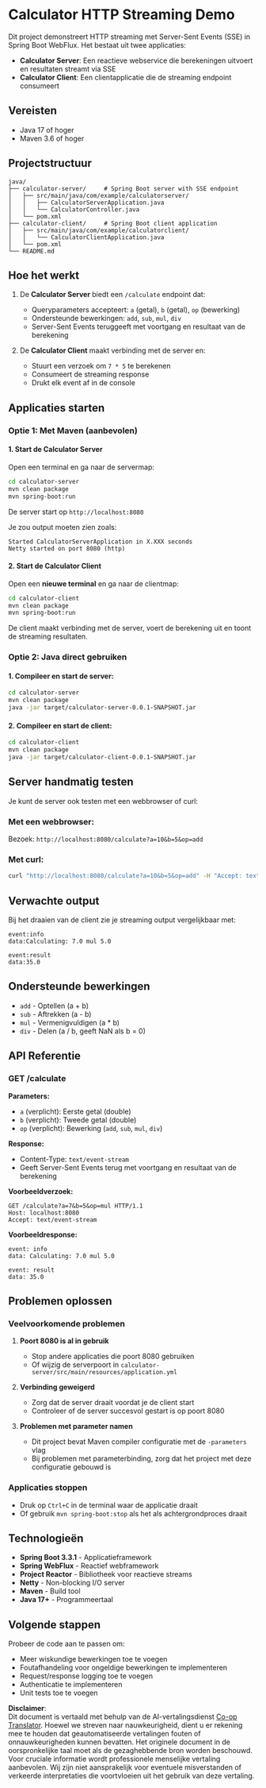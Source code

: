 <!--
CO_OP_TRANSLATOR_METADATA:
{
  "original_hash": "acd4010e430da00946a154f62847a169",
  "translation_date": "2025-07-13T21:12:49+00:00",
  "source_file": "03-GettingStarted/06-http-streaming/solution/java/README.md",
  "language_code": "nl"
}
-->
# Calculator HTTP Streaming Demo

Dit project demonstreert HTTP streaming met Server-Sent Events (SSE) in Spring Boot WebFlux. Het bestaat uit twee applicaties:

- **Calculator Server**: Een reactieve webservice die berekeningen uitvoert en resultaten streamt via SSE
- **Calculator Client**: Een clientapplicatie die de streaming endpoint consumeert

## Vereisten

- Java 17 of hoger
- Maven 3.6 of hoger

## Projectstructuur

```
java/
├── calculator-server/     # Spring Boot server with SSE endpoint
│   ├── src/main/java/com/example/calculatorserver/
│   │   ├── CalculatorServerApplication.java
│   │   └── CalculatorController.java
│   └── pom.xml
├── calculator-client/     # Spring Boot client application
│   ├── src/main/java/com/example/calculatorclient/
│   │   └── CalculatorClientApplication.java
│   └── pom.xml
└── README.md
```

## Hoe het werkt

1. De **Calculator Server** biedt een `/calculate` endpoint dat:
   - Queryparameters accepteert: `a` (getal), `b` (getal), `op` (bewerking)
   - Ondersteunde bewerkingen: `add`, `sub`, `mul`, `div`
   - Server-Sent Events teruggeeft met voortgang en resultaat van de berekening

2. De **Calculator Client** maakt verbinding met de server en:
   - Stuurt een verzoek om `7 * 5` te berekenen
   - Consumeert de streaming response
   - Drukt elk event af in de console

## Applicaties starten

### Optie 1: Met Maven (aanbevolen)

#### 1. Start de Calculator Server

Open een terminal en ga naar de servermap:

```bash
cd calculator-server
mvn clean package
mvn spring-boot:run
```

De server start op `http://localhost:8080`

Je zou output moeten zien zoals:
```
Started CalculatorServerApplication in X.XXX seconds
Netty started on port 8080 (http)
```

#### 2. Start de Calculator Client

Open een **nieuwe terminal** en ga naar de clientmap:

```bash
cd calculator-client
mvn clean package
mvn spring-boot:run
```

De client maakt verbinding met de server, voert de berekening uit en toont de streaming resultaten.

### Optie 2: Java direct gebruiken

#### 1. Compileer en start de server:

```bash
cd calculator-server
mvn clean package
java -jar target/calculator-server-0.0.1-SNAPSHOT.jar
```

#### 2. Compileer en start de client:

```bash
cd calculator-client
mvn clean package
java -jar target/calculator-client-0.0.1-SNAPSHOT.jar
```

## Server handmatig testen

Je kunt de server ook testen met een webbrowser of curl:

### Met een webbrowser:
Bezoek: `http://localhost:8080/calculate?a=10&b=5&op=add`

### Met curl:
```bash
curl "http://localhost:8080/calculate?a=10&b=5&op=add" -H "Accept: text/event-stream"
```

## Verwachte output

Bij het draaien van de client zie je streaming output vergelijkbaar met:

```
event:info
data:Calculating: 7.0 mul 5.0

event:result
data:35.0
```

## Ondersteunde bewerkingen

- `add` - Optellen (a + b)
- `sub` - Aftrekken (a - b)
- `mul` - Vermenigvuldigen (a * b)
- `div` - Delen (a / b, geeft NaN als b = 0)

## API Referentie

### GET /calculate

**Parameters:**
- `a` (verplicht): Eerste getal (double)
- `b` (verplicht): Tweede getal (double)
- `op` (verplicht): Bewerking (`add`, `sub`, `mul`, `div`)

**Response:**
- Content-Type: `text/event-stream`
- Geeft Server-Sent Events terug met voortgang en resultaat van de berekening

**Voorbeeldverzoek:**
```
GET /calculate?a=7&b=5&op=mul HTTP/1.1
Host: localhost:8080
Accept: text/event-stream
```

**Voorbeeldresponse:**
```
event: info
data: Calculating: 7.0 mul 5.0

event: result
data: 35.0
```

## Problemen oplossen

### Veelvoorkomende problemen

1. **Poort 8080 is al in gebruik**
   - Stop andere applicaties die poort 8080 gebruiken
   - Of wijzig de serverpoort in `calculator-server/src/main/resources/application.yml`

2. **Verbinding geweigerd**
   - Zorg dat de server draait voordat je de client start
   - Controleer of de server succesvol gestart is op poort 8080

3. **Problemen met parameter namen**
   - Dit project bevat Maven compiler configuratie met de `-parameters` vlag
   - Bij problemen met parameterbinding, zorg dat het project met deze configuratie gebouwd is

### Applicaties stoppen

- Druk op `Ctrl+C` in de terminal waar de applicatie draait
- Of gebruik `mvn spring-boot:stop` als het als achtergrondproces draait

## Technologieën

- **Spring Boot 3.3.1** - Applicatieframework
- **Spring WebFlux** - Reactief webframework
- **Project Reactor** - Bibliotheek voor reactieve streams
- **Netty** - Non-blocking I/O server
- **Maven** - Build tool
- **Java 17+** - Programmeertaal

## Volgende stappen

Probeer de code aan te passen om:
- Meer wiskundige bewerkingen toe te voegen
- Foutafhandeling voor ongeldige bewerkingen te implementeren
- Request/response logging toe te voegen
- Authenticatie te implementeren
- Unit tests toe te voegen

**Disclaimer**:  
Dit document is vertaald met behulp van de AI-vertalingsdienst [Co-op Translator](https://github.com/Azure/co-op-translator). Hoewel we streven naar nauwkeurigheid, dient u er rekening mee te houden dat geautomatiseerde vertalingen fouten of onnauwkeurigheden kunnen bevatten. Het originele document in de oorspronkelijke taal moet als de gezaghebbende bron worden beschouwd. Voor cruciale informatie wordt professionele menselijke vertaling aanbevolen. Wij zijn niet aansprakelijk voor eventuele misverstanden of verkeerde interpretaties die voortvloeien uit het gebruik van deze vertaling.